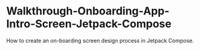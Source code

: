 # Walkthrough-Onboarding-App-Intro-Screen-Jetpack-Compose
How to create an on-boarding screen design process in Jetpack Compose.
